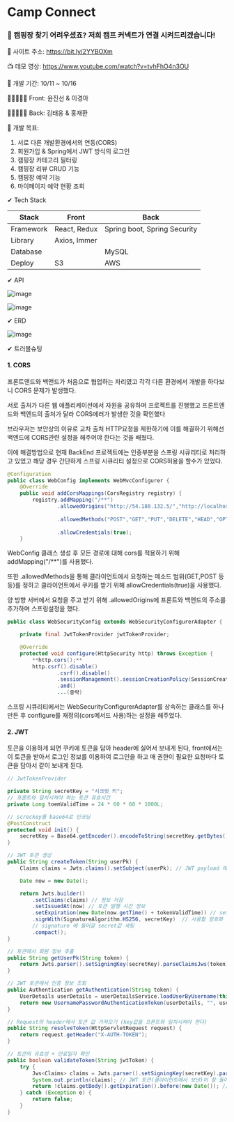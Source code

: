 # Camp Connect

### 📢 캠핑장 찾기 어려우셨죠? 저희 캠프 커넥트가 연결 시켜드리겠습니다!

🎉 사이트 주소: https://bit.ly/2YYBOXm

📺 데모 영상: https://www.youtube.com/watch?v=tvhFhO4n3OU

📆 개발 기간: 10/11 ~ 10/16

👨🏻‍🤝‍👨🏻 Front: 윤진선 & 이경아

👨🏻‍🤝‍👨🏻 Back: 김태웅 & 홍재환

🎯 개발 목표: 

1. 서로 다른 개발환경에서의 연동(CORS) 
2. 회원가입 & Spring에서 JWT 방식의 로그인 
3. 캠핑장 카테고리 필터링 
4. 캠핑장 리뷰 CRUD 기능
5. 캠핑장 예약 기능
6. 마이페이지 예약 현황 조회

✔ Tech Stack

| Stack     | Front        | Back                         |
| --------- | ------------ | ---------------------------- |
| Framework | React, Redux | Spring boot, Spring Security |
| Library   | Axios, Immer |                              |
| Database  |              | MySQL                        |
| Deploy    | S3           | AWS                          |

✔ API

![image](https://user-images.githubusercontent.com/76515226/137482416-85a2a2a9-3e35-4ba9-a705-1ae68508e113.png)

![image](https://user-images.githubusercontent.com/76515226/137482503-46e59404-3a44-44ba-a576-c8e85e9f6bb6.png)

✔ ERD

![image](https://user-images.githubusercontent.com/76515226/137482671-07892edd-687b-48c8-8e27-eb050952906b.png)

✔ 트러블슈팅

#### 1. CORS

프론트앤드와 백앤드가 처음으로 협업하는 자리였고 각각 다른 환경에서 개발을 하다보니 CORS 문제가 발생했다.

서로 출처가 다른 웹 애플리케이션에서 자원을 공유하며 프로젝트를 진행했고 프론트엔드와 백엔드의 출처가 달라 CORS에러가 발생한 것을 확인했다

브라우저는 보안상의 이유로 교차 출처 HTTP요청을 제한하기에 이를 해결하기 위해선 백엔드에 CORS관련 설정을 해주어야 한다는 것을 배웠다.

이에 해결방법으로 현재 BackEnd 프로젝트에는 인증부분을 스프링 시큐리티로 처리하고 있었고 해당 경우 간단하게 스프링 시큐리티 설정으로 CORS허용을 할수가 있었다.

```java
@Configuration
public class WebConfig implements WebMvcConfigurer {
    @Override
    public void addCorsMappings(CorsRegistry registry) {
        registry.addMapping("/**")
                .allowedOrigins("http://54.180.132.5/","http://localhost:3000")
               
                .allowedMethods("POST","GET","PUT","DELETE","HEAD","OPTIONS") 
                
                .allowCredentials(true);
    }
```
WebConfig 클래스 생성 후 모든 경로에 대해 cors를 적용하기 위해 addMapping("/**")를 사용했다. 

또한 .allowedMethods을 통해 클라이언트에서 요청하는 메소드 범위(GET,POST 등등)를 정하고 클라이언트에서 쿠키를 받기 위해 allowCredentials(true)을 사용했다.

양 방향 서버에서 요청을 주고 받기 위해 .allowedOrigins에 프론트와 백엔드의 주소를 추가하며 스프링설정을 했다.

```java
public class WebSecurityConfig extends WebSecurityConfigurerAdapter {

    private final JwtTokenProvider jwtTokenProvider;

    @Override
    protected void configure(HttpSecurity http) throws Exception {
        **http.cors();**
        http.csrf().disable()
                .csrf().disable()
                .sessionManagement().sessionCreationPolicy(SessionCreationPolicy.STATELESS) 
                .and()
                ...(중략)
```
스프링 시큐리티에서는 WebSecurityConfigurerAdapter를 상속하는 클래스를 하나 만든 후 configure를 재정의(cors메서드 사용)하는 설정을 해주었다.

#### 2. JWT

토큰을 이용하게 되면 쿠키에 토큰을 담아 header에 실어서 보내게 된다, front에서는 이 토큰을 받아서 로그인 정보를 이용하여 로그인을 하고 매 권한이 필요한 요청마다 토큰을 담아서 같이 보내게 된다.

```java
// JwtTokenProvider

private String secretKey = "시크릿 키";
// 프론트와 일치시켜야 하는 토큰 유효시간
private Long toemValidTime = 24 * 60 * 60 * 1000L;

// screckey를 base64로 인코딩
@PostConstruct
protected void init() {
    secretKey = Base64.getEncoder().encodeToString(secretKey.getBytes());
}

// JWT 토큰 생성
public String createToken(String userPk) {
    Claims claims = Jwts.claims().setSubject(userPk); // JWT payload 에 저장되는 정보단위

    Date now = new Date();

    return Jwts.builder()
        .setClaims(claims) // 정보 저장
        .setIssuedAt(now) // 토큰 발행 시간 정보
        .setExpiration(new Date(now.getTime() + tokenValidTime)) // set Expire Time
        .signWith(SignatureAlgorithm.HS256, secretKey)  // 사용할 암호화 알고리즘과
        // signature 에 들어갈 secret값 세팅
        .compact();
}

// 토큰에서 회원 정보 추출
public String getUserPk(String token) {
    return Jwts.parser().setSigningKey(secretKey).parseClaimsJws(token).getBody().getSubject();
}

// JWT 토큰에서 인증 정보 조회
public Authentication getAuthentication(String token) {
    UserDetails userDetails = userDetailsService.loadUserByUsername(this.getUserPk(token));
    return new UsernamePasswordAuthenticationToken(userDetails, "", userDetails.getAuthorities());
}

// Request의 header에서 토큰 값 가져오기 (key값을 프론트와 일치시켜야 한다)
public String resolveToken(HttpServletRequest request) {
    return request.getHeader("X-AUTH-TOKEN");
}

// 토큰의 유효성 + 만료일자 확인
public boolean validateToken(String jwtToken) {
    try {
        Jws<Claims> claims = Jwts.parser().setSigningKey(secretKey).parseClaimsJws(jwtToken);
        System.out.println(claims); // JWT 토큰(클라이언트에서 보낸)이 잘 들어오는지 검증
        return !claims.getBody().getExpiration().before(new Date()); // expire시간이 되지 않았다면 True
    } catch (Exception e) {
        return false;
    }
}
```

